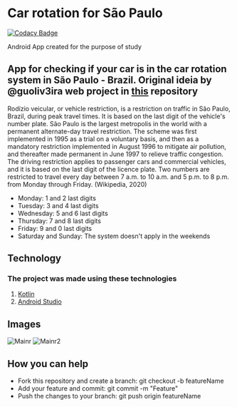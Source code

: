# Car rotation for São Paulo

[![Codacy Badge](https://api.codacy.com/project/badge/Grade/ffc6c59ef4e1489582a11d4bf84afdb3)](https://app.codacy.com/manual/everton4292/rodizio-carros-SP-BR?utm_source=github.com&utm_medium=referral&utm_content=everton4292/rodizio-carros-SP-BR&utm_campaign=Badge_Grade_Dashboard)

 Android App created for the purpose of study

## App for checking if your car is in the car rotation system in São Paulo - Brazil. Original ideia by @guoliv3ira web project in [this](https://github.com/guoliv3ira/rodizio-sp) repository
 
 Rodízio veicular, or vehicle restriction, is a restriction on traffic in São Paulo, Brazil, during peak travel times.
 It is based on the last digit of the vehicle's number plate. São Paulo is the largest metropolis in the world with a permanent 
 alternate-day travel restriction. The scheme was first implemented in 1995 as a trial on a voluntary basis, and then as a mandatory restriction implemented in August 1996 
 to mitigate air pollution, and thereafter made permanent in June 1997 to relieve traffic congestion. The driving restriction applies to passenger cars and commercial vehicles, and it is based on the last digit
 of the licence plate. Two numbers are restricted to travel every day between 7 a.m. to 10 a.m. and 5 p.m. to 8 p.m. from Monday through Friday. (Wikipedia, 2020)
*   Monday: 1 and 2 last digits
*   Tuesday: 3 and 4 last digits
*   Wednesday: 5 and 6 last digits
*   Thursday: 7 and 8 last digits
*   Friday: 9 and 0 last digits
*   Saturday and Sunday: The system doesn't apply in the weekends

## Technology
### The project was made using these technologies
1.  [Kotlin](https://kotlinlang.org)
2.  [Android Studio](https://www.google.com.br/search?client=opera&q=android+studio&sourceid=opera&ie=UTF-8&oe=UTF-8)

## Images
![Mainr](https://i.imgur.com/kWjLusE.png)  ![Mainr2](https://i.imgur.com/FsYYZhB.png)

## How you can help
*   Fork this repository and create a branch: git checkout -b featureName 
*   Add your feature and commit: git commit -m "Feature"
*   Push the changes to your branch: git push origin featureName
